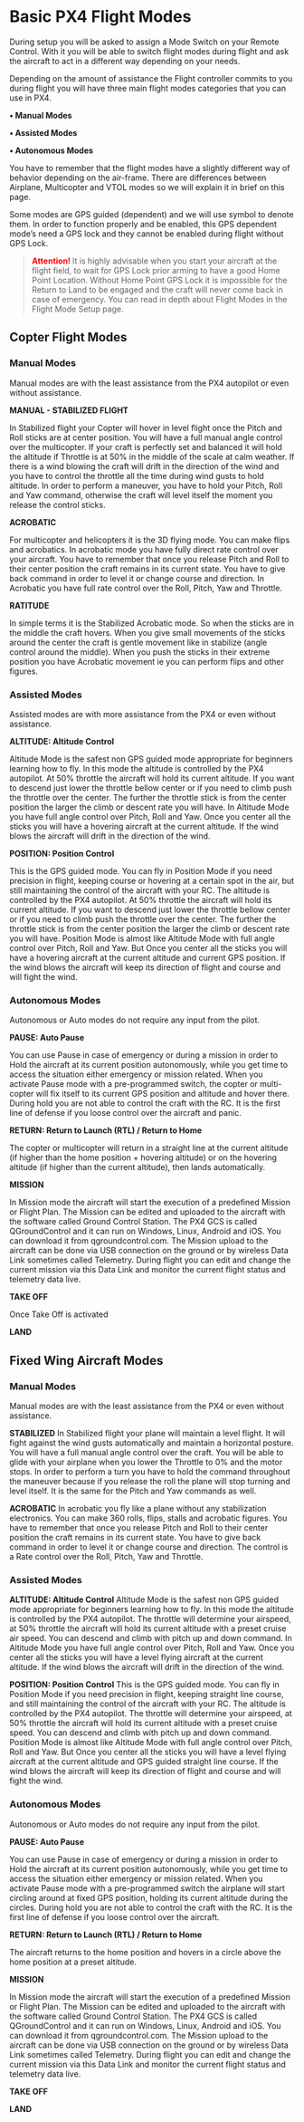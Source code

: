 # Basic PX4 Flight Modes

During setup you will be asked to assign a Mode Switch on your Remote Control. With it you will be able to switch flight modes during flight and ask the aircraft to act in a different way depending on your needs.

Depending on the amount of assistance the Flight controller commits to you during flight you will have three main flight modes categories that you can use in PX4.

   **• Manual Modes**

   **•	Assisted Modes**

   **•	Autonomous Modes**

You have to remember that the flight modes have a slightly different way of behavior depending on the air-frame. There are differences between Airplane, Multicopter and VTOL modes so we will explain it in brief on this page.

Some modes are GPS guided (dependent) and we will use    symbol to denote them. In order to function properly and be enabled, this GPS dependent mode’s need a GPS lock and they cannot be enabled during flight without GPS Lock. 

>  **<span style="color:red;"> Attention! </span>** It is highly advisable when you start  your aircraft at the flight field, to wait for GPS Lock prior arming to have a good Home Point Location. Without Home Point GPS Lock it is impossible for the Return to Land to be engaged and the craft will never come back in case of emergency.
You can read in depth about Flight Modes in the Flight Mode Setup page.
 
## Copter Flight Modes

### Manual Modes

Manual modes are with the least assistance from the PX4 autopilot or even without assistance. 

**MANUAL - STABILIZED FLIGHT**

In Stabilized flight your Copter will hover in level flight once the Pitch and Roll sticks are at center position. You will have a full manual angle control over the multicopter. If your craft is perfectly set and balanced it will hold the altitude if Throttle is at 50% in the middle of the scale at calm weather. If there is a wind blowing the craft will drift in the direction of the wind and you have to control the throttle all the time during wind gusts to hold altitude. In order to perform a maneuver, you have to hold your Pitch, Roll and Yaw command, otherwise the craft will level itself the moment you release the control sticks.
 
 
**ACROBATIC**

For multicopter and helicopters it is the 3D flying mode. You can make flips and acrobatics. In acrobatic mode you have fully direct rate control over your aircraft. You have to remember that once you release Pitch and Roll to their center position the craft remains in its current state. You have to give back command in order to level it or change course and direction. In Acrobatic you have full rate control over the Roll, Pitch, Yaw and Throttle.
 
**RATITUDE**

In simple terms it is the Stabilized Acrobatic mode. So when the sticks are in the middle the craft hovers. When you give small movements of the sticks around the center the craft is gentle movement like in stabilize (angle control around the middle). When you push the sticks in their extreme position you have Acrobatic movement ie you can perform flips and other figures.
 

### Assisted Modes

Assisted modes are with more assistance from the PX4 or even without assistance. 

**ALTITUDE: Altitude Control**

Altitude Mode is the safest non GPS guided mode appropriate for beginners learning how to fly. In this mode the altitude is controlled by the PX4 autopilot. At 50% throttle the aircraft will hold its current altitude. If you want to descend just lower the throttle bellow center or if you need to climb push the throttle over the center. The further the throttle stick is from the center position the larger the climb or descent rate you will have. In Altitude Mode you have full angle control over Pitch, Roll and Yaw. Once you center all the sticks you will have a hovering aircraft at the current altitude. If the wind blows the aircraft will drift in the direction of the wind.
 
 
**POSITION: Position Control**

This is the GPS guided mode. You can fly in Position Mode if you need precision in flight, keeping course or hovering at a certain spot in the air, but still maintaining the control of the aircraft with your RC. The altitude is controlled by the PX4 autopilot. At 50% throttle the aircraft will hold its current altitude. If you want to descend just lower the throttle bellow center or if you need to climb push the throttle over the center. The further the throttle stick is from the center position the larger the climb or descent rate you will have. Position Mode is almost like Altitude Mode with full angle control over Pitch, Roll and Yaw. But Once you center all the sticks you will have a hovering aircraft at the current altitude and current GPS position. If the wind blows the aircraft will keep its direction of flight and course and will fight the wind.
 
 
### Autonomous Modes

Autonomous or Auto modes do not require any input from the pilot.
 
**PAUSE: Auto Pause**

You can use Pause in case of emergency or during a mission in order to Hold the aircraft at its current position autonomously, while you get time to access the situation either emergency or mission related. When you activate Pause mode with a pre-programmed switch, the copter or multi-copter will fix itself to its current GPS position and altitude and hover there. During hold you are not able to control the craft with the RC. It is the first line of defense if you loose control over the aircraft and panic.
 
**RETURN: Return to Launch (RTL) / Return to Home**

The copter or multicopter will return in a straight line at the current altitude (if higher than the home position + hovering altitude) or on the hovering altitude (if higher than the current altitude), then lands automatically.
 
**MISSION**

In Mission mode the aircraft will start the execution of a predefined Mission or Flight Plan. The Mission can be edited and uploaded to the aircraft with the software called Ground Control Station. The PX4 GCS is called QGroundControl and it can run on Windows, Linux, Android and iOS. You can download it from qgroundcontrol.com. The Mission upload to the aircraft can be done via USB connection on the ground or by wireless Data Link sometimes called Telemetry. During flight you can edit and change the current mission via this Data Link and monitor the current flight status and telemetry data live.
 
**TAKE OFF**

 
Once Take Off is activated
 
**LAND**
 
 
## Fixed Wing Aircraft Modes

### Manual Modes

Manual modes are with the least assistance from the PX4 or even without assistance. 

**STABILIZED**
In Stabilized flight your plane will maintain a level flight. It will fight against the wind gusts automatically and maintain a horizontal posture. You will have a full manual angle control over the craft. You will be able to glide with your airplane when you lower the Throttle to 0% and the motor stops. In order to perform a turn you have to hold the command throughout the maneuver because if you release the roll the plane will stop turning and level itself. It is the same for the Pitch and Yaw commands as well.
 
 
**ACROBATIC**
In acrobatic you fly like a plane without any stabilization electronics. You can make 360 rolls, flips, stalls and acrobatic figures. You have to remember that once you release Pitch and Roll to their center position the craft remains in its current state. You have to give back command in order to level it or change course and direction. The control is a Rate control over the Roll, Pitch, Yaw and Throttle.
 
 
### Assisted Modes

**ALTITUDE: Altitude Control**
Altitude Mode is the safest non GPS guided mode appropriate for beginners learning how to fly. In this mode the altitude is controlled by the PX4 autopilot. The throttle will determine your airspeed, at 50% throttle the aircraft will hold its current altitude with a preset cruise air speed. You can descend and climb with pitch up and down command. In Altitude Mode you have full angle control over Pitch, Roll and Yaw. Once you center all the sticks you will have a level flying aircraft at the current altitude. If the wind blows the aircraft will drift in the direction of the wind.
 
 
**POSITION: Position Control**
This is the GPS guided mode. You can fly in Position Mode if you need precision in flight, keeping straight line course, and still maintaining the control of the aircraft with your RC. The altitude is controlled by the PX4 autopilot. The throttle will determine your airspeed, at 50% throttle the aircraft will hold its current altitude with a preset cruise speed. You can descend and climb with pitch up and down command. Position Mode is almost like Altitude Mode with full angle control over Pitch, Roll and Yaw. But Once you center all the sticks you will have a level flying aircraft at the current altitude and GPS guided straight line course. If the wind blows the aircraft will keep its direction of flight and course and will fight the wind.
 
 
### Autonomous Modes

Autonomous or Auto modes do not require any input from the pilot.
 
**PAUSE: Auto Pause**

You can use Pause in case of emergency or during a mission in order to Hold the aircraft at its current position autonomously, while you get time to access the situation either emergency or mission related. When you activate Pause mode with a pre-programmed switch the airplane will start circling around at fixed GPS position, holding its current altitude during the circles. During hold you are not able to control the craft with the RC. It is the first line of defense if you loose control over the aircraft.
 
 
**RETURN: Return to Launch (RTL) / Return to Home**

The aircraft returns to the home position and hovers in a circle above the home position at a preset altitude.
 
**MISSION**

In Mission mode the aircraft will start the execution of a predefined Mission or Flight Plan. The Mission can be edited and uploaded to the aircraft with the software called Ground Control Station. The PX4 GCS is called QGroundControl and it can run on Windows, Linux, Android and iOS. You can download it from qgroundcontrol.com. The Mission upload to the aircraft can be done via USB connection on the ground or by wireless Data Link sometimes called Telemetry. During flight you can edit and change the current mission via this Data Link and monitor the current flight status and telemetry data live.
 
**TAKE OFF**

**LAND**
